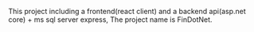This project including a frontend(react client) and a backend api(asp.net core) + ms sql server express, The project name is FinDotNet.

